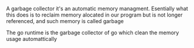 A garbage collector it's an automatic memory managment. Esentially what this does is to reclaim memory alocated in our program but is not longer referenced, and such memory is called garbage

The go runtime is the garbage collector of go which clean the memory usage automattically
